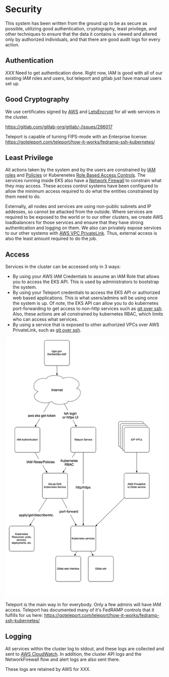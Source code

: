 # Security

This system has been written from the ground up to be as secure as possible,
utilizing good authentication, cryptography, least privilege,
and other techniques to ensure that the data it contains is viewed and altered
only by authorized individuals, and that there are good audit logs for
every action.

## Authentication

*XXX* Need to get authentication done.  Right now, IAM is good with
all of our existing IAM roles and users, but teleport and gitlab just have
manual users set up.

## Good Cryptography

We use certificates signed by [AWS](https://aws.amazon.com/certificate-manager/)
and [LetsEncrypt](https://letsencrypt.org/) for all web services in the cluster.

https://gitlab.com/gitlab-org/gitlab/-/issues/296017

Teleport is capable of turning FIPS-mode with an Enterprise license:
https://goteleport.com/teleport/how-it-works/fedramp-ssh-kubernetes/

## Least Privilege

All actions taken by the system and by the users are constrained by 
[IAM roles](https://docs.aws.amazon.com/IAM/latest/UserGuide/id_roles.html) and
[Policies](https://docs.aws.amazon.com/IAM/latest/UserGuide/access_policies.html)
or Kuberenetes [Role Based Access Controls](https://kubernetes.io/docs/reference/access-authn-authz/rbac/).
The services running inside EKS also have a [Network Firewall](https://aws.amazon.com/network-firewall/)
to constrain what they may access.  These access control systems have been configured
to allow the minimum access required to do what the entities constrained by them
need to do.

Externally, all nodes and services are using non-public subnets and IP addesses, so cannot be
attacked from the outside.  Where services are required to be exposed to the world or
to our other clusters, we create AWS loadbalancers for those services and ensure that they have
strong authentication and logging on them.  We also can privately expose services to our
other systems with [AWS VPC PrivateLink](https://aws.amazon.com/privatelink/).  Thus,
external access is also the least amount required to do the job.

## Access

Services in the cluster can be accessed only in 3 ways:
* By using your AWS IAM Credentials to assume an IAM Role that allows you to access the EKS API.
  This is used by administrators to bootstrap the system.
* By using your Teleport credentials to access the EKS API or authorized web based applications.
  This is what users/admins will be using once the system is up.  Of note,
  the EKS API can allow you to do kubernetes port-forwarding to get access to
  non-http services such as [git over ssh](https://docs.gitlab.com/ee/ssh/).
  Also, these actions are all constrained by kubernetes RBAC, which limits
  who can access what services.
* By using a service that is exposed to other authorized VPCs over AWS PrivateLink, such as
  [git over ssh](https://docs.gitlab.com/ee/ssh/).

![Access Diagram](Access.png)

Teleport is the main way in for everybody.  Only a few admins will have IAM access.  Teleport
has documented many of it's FedRAMP controls that it fulfills for us here:
https://goteleport.com/teleport/how-it-works/fedramp-ssh-kubernetes/


## Logging

All services within the cluster log to stdout, and these logs are collected and sent to
[AWS CloudWatch](https://aws.amazon.com/cloudwatch/).  In addition, the cluster API logs
and the NetworkFirewall flow and alert logs are also sent there.

These logs are retained by AWS for XXX.
